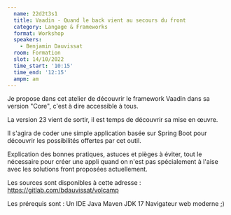 ```yaml
---
  name: 22d2t3s1
  title: Vaadin - Quand le back vient au secours du front
  category: Langage & Frameworks
  format: Workshop
  speakers: 
    - Benjamin Dauvissat
  room: Formation
  slot: 14/10/2022
  time_start: '10:15'
  time_end: '12:15'
  ampm: am
---
```

Je propose dans cet atelier de découvrir le framework Vaadin dans sa version "Core", c'est à dire accessible à tous.

La version 23 vient de sortir, il est temps de découvrir sa mise en œuvre.

Il s'agira de coder une simple application basée sur Spring Boot pour découvrir les possibilités offertes par cet outil.

Explication des bonnes pratiques, astuces et pièges à éviter, tout le nécessaire pour créer une appli quand on n'est pas spécialement à l'aise avec les solutions front proposées actuellement.

Les sources sont disponibles à cette adresse : https://gitlab.com/bdauvissat/volcamp

Les prérequis sont :
Un IDE Java
Maven
JDK 17
Navigateur web moderne ;)